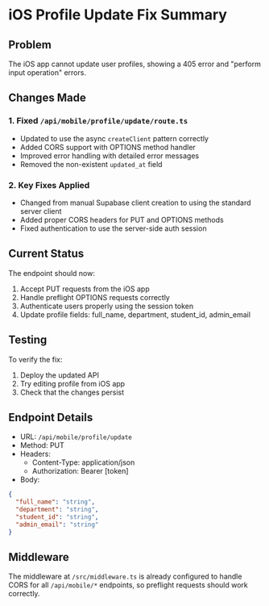 # iOS Profile Update Fix Summary

## Problem
The iOS app cannot update user profiles, showing a 405 error and "perform input operation" errors.

## Changes Made

### 1. Fixed `/api/mobile/profile/update/route.ts`
- Updated to use the async `createClient` pattern correctly
- Added CORS support with OPTIONS method handler
- Improved error handling with detailed error messages
- Removed the non-existent `updated_at` field

### 2. Key Fixes Applied
- Changed from manual Supabase client creation to using the standard server client
- Added proper CORS headers for PUT and OPTIONS methods
- Fixed authentication to use the server-side auth session

## Current Status
The endpoint should now:
1. Accept PUT requests from the iOS app
2. Handle preflight OPTIONS requests correctly
3. Authenticate users properly using the session token
4. Update profile fields: full_name, department, student_id, admin_email

## Testing
To verify the fix:
1. Deploy the updated API
2. Try editing profile from iOS app
3. Check that the changes persist

## Endpoint Details
- URL: `/api/mobile/profile/update`
- Method: PUT
- Headers: 
  - Content-Type: application/json
  - Authorization: Bearer [token]
- Body:
```json
{
  "full_name": "string",
  "department": "string", 
  "student_id": "string",
  "admin_email": "string"
}
```

## Middleware
The middleware at `/src/middleware.ts` is already configured to handle CORS for all `/api/mobile/*` endpoints, so preflight requests should work correctly.